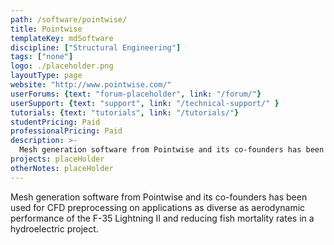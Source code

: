 ```yaml
---
path: /software/pointwise/
title: Pointwise
templateKey: mdSoftware
discipline: ["Structural Engineering"]
tags: ["none"]
logo: ./placeholder.png
layoutType: page
website: "http://www.pointwise.com/"
userForums: {text: "forum-placeholder", link: "/forum/"}
userSupport: {text: "support", link: "/technical-support/" }
tutorials: {text: "tutorials", link: "/tutorials/"}
studentPricing: Paid
professionalPricing: Paid
description: >-
  Mesh generation software from Pointwise and its co-founders has been used for CFD preprocessing on applications as diverse as aerodynamic performance of the F-35 Lightning II and reducing fish mortality rates in a hydroelectric project.
projects: placeHolder
otherNotes: placeHolder
---
```


Mesh generation software from Pointwise and its co-founders has been used for CFD preprocessing on applications as diverse as aerodynamic performance of the F-35 Lightning II and reducing fish mortality rates in a hydroelectric project.
